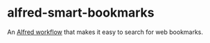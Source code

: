 # alfred-smart-bookmarks
An [Alfred workflow](https://www.alfredapp.com/workflows/) that makes it easy to search for web bookmarks.
